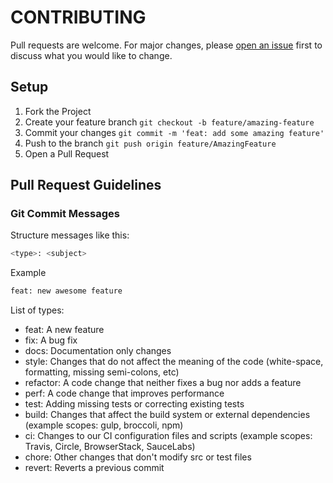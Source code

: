 # CONTRIBUTING

Pull requests are welcome. For major changes, please [open an issue](https://github.com/davitJabushanuri/Chirp/issues) first to discuss what you would like to change.

## Setup

1. Fork the Project
2. Create your feature branch `git checkout -b feature/amazing-feature`
3. Commit your changes `git commit -m 'feat: add some amazing feature'`
4. Push to the branch `git push origin feature/AmazingFeature`
5. Open a Pull Request

## Pull Request Guidelines

### Git Commit Messages

Structure messages like this:

```bash
<type>: <subject>
```

Example

```bash
feat: new awesome feature
```

List of types:

- feat: A new feature
- fix: A bug fix
- docs: Documentation only changes
- style: Changes that do not affect the meaning of the code (white-space, formatting, missing semi-colons, etc)
- refactor: A code change that neither fixes a bug nor adds a feature
- perf: A code change that improves performance
- test: Adding missing tests or correcting existing tests
- build: Changes that affect the build system or external dependencies (example scopes: gulp, broccoli, npm)
- ci: Changes to our CI configuration files and scripts (example scopes: Travis, Circle, BrowserStack, SauceLabs)
- chore: Other changes that don't modify src or test files
- revert: Reverts a previous commit
